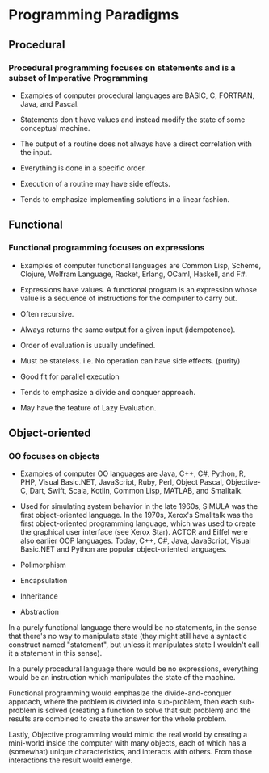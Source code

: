 # Programming Paradigms

## Procedural

### Procedural programming focuses on statements and is a subset of Imperative Programming

- Examples of computer procedural languages are BASIC, C, FORTRAN, Java, and Pascal.

- Statements don't have values and instead modify the state of some conceptual machine.
- The output of a routine does not always have a direct correlation with the input.
- Everything is done in a specific order.
- Execution of a routine may have side effects.
- Tends to emphasize implementing solutions in a linear fashion.

## Functional

### Functional programming focuses on expressions

- Examples of computer functional languages are Common Lisp, Scheme, Clojure, Wolfram Language, Racket, Erlang, OCaml, Haskell, and F#.

- Expressions have values. A functional program is an expression whose value is a sequence of instructions for the computer to carry out.
- Often recursive.
- Always returns the same output for a given input (idempotence).
- Order of evaluation is usually undefined.
- Must be stateless. i.e. No operation can have side effects. (purity)
- Good fit for parallel execution
- Tends to emphasize a divide and conquer approach.
- May have the feature of Lazy Evaluation.

## Object-oriented

### OO focuses on objects

- Examples of computer OO languages are Java, C++, C#, Python, R, PHP, Visual Basic.NET, JavaScript, Ruby, Perl, Object Pascal, Objective-C, Dart, Swift, Scala, Kotlin, Common Lisp, MATLAB, and Smalltalk.

- Used for simulating system behavior in the late 1960s, SIMULA was the first object-oriented language. In the 1970s, Xerox's Smalltalk was the first object-oriented programming language, which was used to create the graphical user interface (see Xerox Star). ACTOR and Eiffel were also earlier OOP languages. Today, C++, C#, Java, JavaScript, Visual Basic.NET and Python are popular object-oriented languages.

- Polimorphism
- Encapsulation
- Inheritance
- Abstraction

In a purely functional language there would be no statements, in the sense that there's no way to manipulate state (they might still have a syntactic construct named "statement", but unless it manipulates state I wouldn't call it a statement in this sense).

In a purely procedural language there would be no expressions, everything would be an instruction which manipulates the state of the machine.

Functional programming would emphasize the divide-and-conquer approach, where the problem is divided into sub-problem, then each sub-problem is solved (creating a function to solve that sub problem) and the results are combined to create the answer for the whole problem.

Lastly, Objective programming would mimic the real world by creating a mini-world inside the computer with many objects, each of which has a (somewhat) unique characteristics, and interacts with others. From those interactions the result would emerge.
